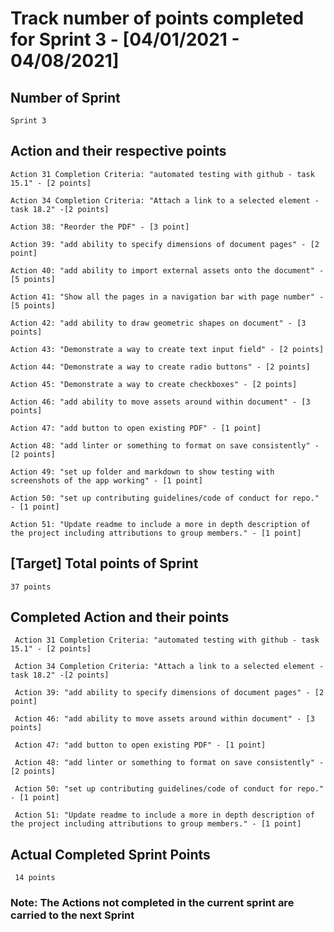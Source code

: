 #  Track number of points completed for Sprint 3 - [04/01/2021 - 04/08/2021]

## Number of Sprint
    Sprint 3
 
## Action and their respective points 
    Action 31 Completion Criteria: "automated testing with github - task 15.1" - [2 points]
    
    Action 34 Completion Criteria: "Attach a link to a selected element - task 18.2" -[2 points]
    
    Action 38: "Reorder the PDF" - [3 point]
    
    Action 39: "add ability to specify dimensions of document pages" - [2 point]
    
    Action 40: "add ability to import external assets onto the document" - [5 points]
    
    Action 41: "Show all the pages in a navigation bar with page number" - [5 points]
    
    Action 42: "add ability to draw geometric shapes on document" - [3 points]
    
    Action 43: "Demonstrate a way to create text input field" - [2 points]
    
    Action 44: "Demonstrate a way to create radio buttons" - [2 points]
    
    Action 45: "Demonstrate a way to create checkboxes" - [2 points]
    
    Action 46: "add ability to move assets around within document" - [3 points]
    
    Action 47: "add button to open existing PDF" - [1 point]
    
    Action 48: "add linter or something to format on save consistently" - [2 points]
    
    Action 49: "set up folder and markdown to show testing with screenshots of the app working" - [1 point]
    
    Action 50: "set up contributing guidelines/code of conduct for repo." - [1 point]
    
    Action 51: "Update readme to include a more in depth description of the project including attributions to group members." - [1 point]
  
## [Target] Total points of Sprint
    37 points
  
## Completed Action and  their points
     Action 31 Completion Criteria: "automated testing with github - task 15.1" - [2 points]
     
     Action 34 Completion Criteria: "Attach a link to a selected element - task 18.2" -[2 points]
     
     Action 39: "add ability to specify dimensions of document pages" - [2 point]
     
     Action 46: "add ability to move assets around within document" - [3 points]
     
     Action 47: "add button to open existing PDF" - [1 point]
     
     Action 48: "add linter or something to format on save consistently" - [2 points]
     
     Action 50: "set up contributing guidelines/code of conduct for repo." - [1 point]
     
     Action 51: "Update readme to include a more in depth description of the project including attributions to group members." - [1 point]
  
## Actual Completed Sprint Points
     14 points

### Note: The Actions not completed in the current sprint are carried to the next Sprint